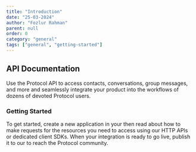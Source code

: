 ```yaml
---
title: "Introduction"
date: "25-03-2024"
author: "Fozlur Rahman"
parent: null
order: 0
category: "general"
tags: ["general", "getting-started"]
---
```


## API Documentation

Use the Protocol API to access contacts, conversations, group messages, and more and seamlessly integrate your product into the workflows of
dozens of devoted Protocol users.

### Getting Started

To get started, create a new application in your then read about how to make requests for the resources you need to
access using our HTTP APIs or dedicated client SDKs. When your integration is ready to go live, publish it to our to
reach the Protocol community.

